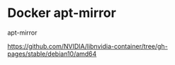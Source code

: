 # Docker apt-mirror

apt-mirror

https://github.com/NVIDIA/libnvidia-container/tree/gh-pages/stable/debian10/amd64
